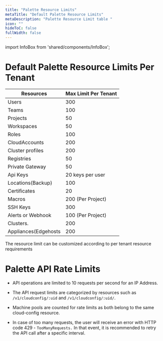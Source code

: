 ```yaml
---
title: "Palette Resource Limits"
metaTitle: "Default Palette Resource Limits"
metaDescription: "Palette Resource Limit table "
icon: ""
hideToC: false
fullWidth: false
---
```


import InfoBox from 'shared/components/InfoBox';

# Default Palette Resource Limits Per Tenant 

|Resources           |  Max Limit Per Tenant|
|--------------------|----------------------|
|Users               |     300              |
|Teams               |     100              |
|Projects            |      50              |
|Workspaces          |      50              |
|Roles               |     100              |
|CloudAccounts       |     200              |
|Cluster profiles    |     200              |
|Registries          |      50              |
|Private Gateway     |      50              |
|Api Keys            |   20 keys per user   |
|Locations(Backup)   |      100             |
|Certificates        |       20             |
|Macros              |      200 (Per Project)|
|SSH Keys            |      300              |
|Alerts or Webhook   |   100 (Per Project)   |
|Clusters.           |      200              |
|Appliances(Edgehosts|      200              |  


<InfoBox>
The resource limit can be customized according to per tenant resource requirements 
</InfoBox>

# Palette API Rate Limits

* API operations are limited to 10 requests per second for an IP Address.


* The API request limits are categorized by resources such as  `/v1/cloudconfig/:uid` and `/v1/cloudconfig/:uid/`.


* Machine pools are counted for rate limits as both belong to the same cloud-config resource.


* In case of too many requests, the user will receive an error with HTTP code 429 - `TooManyRequests.` In that event, it is recommended to retry the API call after a specific interval.

<br />
<br />
